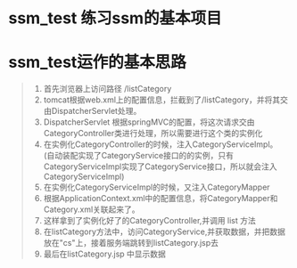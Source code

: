 # ssm_test 练习ssm的基本项目
# ssm_test运作的基本思路
>1. 首先浏览器上访问路径 /listCategory
>2. tomcat根据web.xml上的配置信息，拦截到了/listCategory，并将其交由DispatcherServlet处理。
>3. DispatcherServlet 根据springMVC的配置，将这次请求交由CategoryController类进行处理，所以需要进行这个类的实例化
>4. 在实例化CategoryController的时候，注入CategoryServiceImpl。 (自动装配实现了CategoryService接口的的实例，只有CategoryServiceImpl实现了CategoryService接口，所以就会注入CategoryServiceImpl)
>5. 在实例化CategoryServiceImpl的时候，又注入CategoryMapper
>6. 根据ApplicationContext.xml中的配置信息，将CategoryMapper和Category.xml关联起来了。
>7. 这样拿到了实例化好了的CategoryController,并调用 list 方法
>8. 在listCategory方法中，访问CategoryService,并获取数据，并把数据放在"cs"上，接着服务端跳转到listCategory.jsp去
>9. 最后在listCategory.jsp 中显示数据
